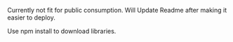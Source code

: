 Currently not fit for public consumption. Will Update Readme after making it easier to deploy. 

Use npm install to download libraries. 
